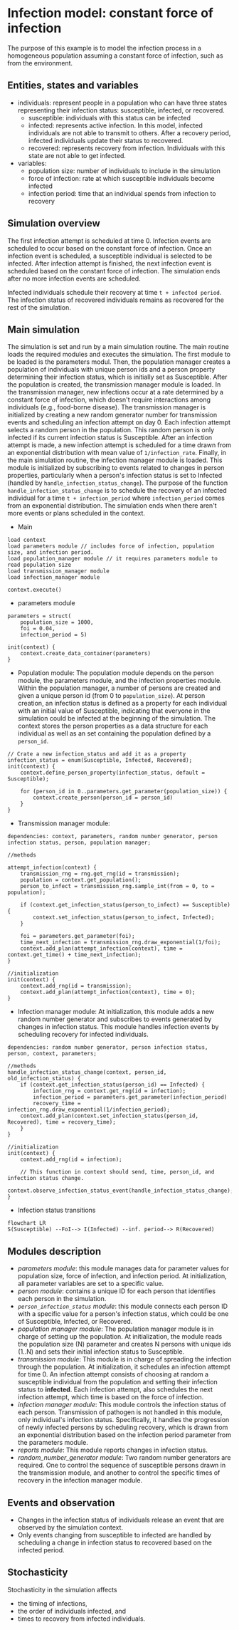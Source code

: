 # Infection model: constant force of infection
The purpose of this example is to model the infection process in a homogeneous population assuming a constant force of infection, such as from the environment.

## Entities, states and variables

- individuals: represent people in a population who can have three states representing their infection status: susceptible, infected, or recovered.
  - susceptible: individuals with this status can be infected
  - infected: represents active infection. In this model, infected individuals are not able to transmit to others. After a recovery period, infected individuals update their status to recovered.
  - recovered: represents recovery from infection. Individuals with this state are not able to get infected.
- variables:
  - population size: number of individuals to include in the simulation
  - force of infection: rate at which susceptible individuals become infected
  - infection period: time that an individual spends from infection to recovery

## Simulation overview
The first infection attempt is scheduled at time 0. Infection events are scheduled to occur based on the constant force of infection. Once an infection event is scheduled, a susceptible individual is selected to be infected.  After infection attempt is finished, the next infection event is scheduled based on the constant force of infection. The simulation ends after no more infection events are scheduled.

Infected individuals schedule their recovery at time `t + infected period`. The infection status of recovered individuals remains as recovered for the rest of the simulation.


## Main simulation
The simulation is set and run by a main simulation routine. The main routine loads the required modules and executes the simulation. The first module to be loaded is the parameters modul. Then, the population manager creates a population of individuals with unique person ids and a person property determining their infection status, which is initially set as Susceptible. After the population is created, the transmission manager module is loaded. In the transmission manager, new infections occur at a rate determined by a constant force of infection, which doesn't require interactions among individuals (e.g., food-borne disease). The transmission manager is initialized by creating a new random generator number for transmission events and scheduling an infection attempt on day 0. Each infection attempt selects a random person in the population. This random person is only infected if its current infection status is Susceptible. After an infection attempt is made, a new infection attempt is scheduled for a time drawn from an exponential distribution with mean value of `1/infection_rate`. Finally, in the main simulation routine, the infection manager module is loaded. This module is initialized by subscribing to events related to changes in person properties, particularly when a person's infection status is set to Infected (handled by `handle_infection_status_change`). The purpose of the function `handle_infection_status_change` is to schedule the recovery of an infected individual for a time `t + infection_period` where `infection_period` comes from an exponential distribution. The simulation ends when there aren't more events or plans scheduled in the context.

- Main
```
load context
load parameters module // includes force of infection, population size, and infection period.
load population_manager module // it requires parameters module to read population size
load transmission_manager module
load infection_manager module

context.execute()

```

- parameters module
```
parameters = struct(
    population_size = 1000,
    foi = 0.04,
    infection_period = 5)

init(context) {
    context.create_data_container(parameters)
}
```

- Population module: The population module depends on the person module, the parameters module, and the infection properties module. Within the population manager, a number of persons are created and given a unique person id (from 0 to `population_size`). At person creation, an infection status is defined as a property for each individual with an initial value of Susceptible, indicating that everyone in the simulation could be infected at the beginning of the simulation. The context stores the person properties as a data structure for each individual as well as an set containing the population defined by a `person_id`.

```
// Crate a new infection_status and add it as a property
infection_status = enum(Susceptible, Infected, Recovered);
init(context) {
    context.define_person_property(infection_status, default = Susceptible);

    for (person_id in 0..parameters.get_parameter(population_size)) {
        context.create_person(person_id = person_id)
    }
}
```

- Transmission manager module:
```
dependencies: context, parameters, random number generator, person infection status, person, population manager;

//methods

attempt_infection(context) {
    transmission_rng = rng.get_rng(id = transmission);
    population = context.get_population();
    person_to_infect = transmission_rng.sample_int(from = 0, to = population);

    if (context.get_infection_status(person_to_infect) == Susceptible) {
        context.set_infection_status(person_to_infect, Infected);
    }

    foi = parameters.get_parameter(foi);
    time_next_infection = transmission_rng.draw_exponential(1/foi);
    context.add_plan(attempt_infection(context), time = context.get_time() + time_next_infection);
}

//initialization
init(context) {
    context.add_rng(id = transmission);
    context.add_plan(attempt_infection(context), time = 0);
}

```
- Infection manager module: At initialization, this module adds a new random number generator and subscribes to events generated by changes in infection status. This module handles infection events by scheduling recovery for infected individuals.

```
dependencies: random number generator, person infection status, person, context, parameters;

//methods
handle_infection_status_change(context, person_id, old_infection_status) {
    if (context.get_infection_status(person_id) == Infected) {
        infection_rng = context.get_rng(id = infection);
        infection_period = parameters.get_parameter(infection_period)
        recovery_time = infection_rng.draw_exponential(1/infection_period);
    context.add_plan(context.set_infection_status(person_id, Recovered), time = recovery_time);
    }
}

//initialization
init(context) {
    context.add_rng(id = infection);

    // This function in context should send, time, person_id, and infection status change.
    context.observe_infection_status_event(handle_infection_status_change);
}
```
- Infection status transitions

```mermaid
flowchart LR
S(Susceptible) --FoI--> I(Infected) --inf. period--> R(Recovered)
```

## Modules description
 - *parameters module*: this module manages data for parameter values for population size, force of infection, and infection period. At initialization, all parameter variables are set to a specific value.
 - *person module*: contains a unique ID for each person that identifies each person in the simulation.
 - *`person_infection_status` module*: this module connects each person ID with a specific value for a person's infection status, which could be one of Susceptible, Infected, or Recovered.
 - *population manager module*: The population manager module is in charge of setting up the population. At initialization, the module reads the population size (N) parameter and creates N persons with unique ids (1..N) and sets their initial infection status to Susceptible.
 - *transmission module*: This module is in charge of spreading the infection through the population. At initialization, it schedules an infection attempt for time 0. An infection attempt consists of choosing at random a susceptible individual from the population and setting their infection status to **infected**. Each infection attempt, also schedules the next infection attempt, which time is based on the force of infection.
 - *infection manager module*: This module controls the infection status of each person. Transmission of pathogen is not handled in this module, only individual's infection status. Specifically, it handles the progression of newly infected persons by scheduling recovery, which is drawn from an exponential distribution based on the infection period parameter from the parameters module.
 - *reports module*: This module reports changes in infection status.
 - *random_number_generator module*: Two random number generators are required. One to control the sequence of susceptible persons drawn in the transmission module, and another to control the specific times of recovery in the infection manager module.

## Events and observation
- Changes in the infection status of individuals release an event that are observed by the simulation context.
- Only events changing from susceptible to infected are handled by scheduling a change in infection status to recovered based on the infected period.

## Stochasticity
Stochasticity in the simulation affects
 - the timing of infections,
 - the order of individuals  infected, and
 - times to recovery from infected individuals.
